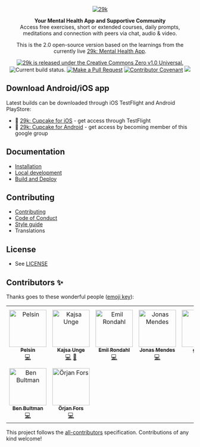 <div align="center">

[![29k](https://user-images.githubusercontent.com/474066/174894987-58605dd7-86b8-4455-9c86-f17346f4e213.png)](https://29k.org)

</div>

<p align="center">
  <strong>Your Mental Health App and Supportive Community</strong></br>
  Access free exercises, short or extended courses, daily prompts, meditations and connection with peers via chat, audio & video.
</p>

<p align="center">
  This is the 2.0 open-source version based on the learnings from the currently live <a href="https://app.29k.org/download">29k: Mental Health App</a>.
</p>

<p align="center">
  <a href="https://github.com/29ki/29k/blob/HEAD/LICENSE">
    <img src="https://img.shields.io/github/license/29ki/29k" alt="29k is released under the Creative Commons Zero v1.0 Universal." />
  </a>
  <img src="https://github.com/29ki/29k/actions/workflows/test.yml/badge.svg" alt="Current build status." />
  <a href="http://makeapullrequest.com"><img src="https://img.shields.io/badge/PRs-welcome-brightgreen.svg" alt="Make a Pull Request"></a>
  <a href="docs/code_of_conduct.md"><img src="https://img.shields.io/badge/Contributor%20Covenant-2.1-4baaaa.svg" alt="Contributor Covenant"></a>
  <!-- ALL-CONTRIBUTORS-BADGE:START - Do not remove or modify this section -->
<a href="#contributors-"><img src="https://img.shields.io/badge/all_contributors-9-orange.svg?style=flat-square" atl="All Contributors" /></a>
<!-- ALL-CONTRIBUTORS-BADGE:END -->
</p>

## Download Android/iOS app

Latest builds can be downloaded through iOS TestFlight and Android PlayStore:

- 🍎 [29k: Cupcake for iOS](https://testflight.apple.com/join/0VdruQ6z) - get access through TestFlight
- 🤖 [29k: Cupcake for Android](https://groups.google.com/u/1/a/29k.org/g/android-beta-test) - get access by becoming member of this google group



## Documentation
* [Installation](/docs/INSTALLATION.md)
* [Local development](/docs/LOCAL_DEVELOPMENT.md)
* [Build and Deploy](/docs/BUILD_AND_DEPLOY.md)

## Contributing
* [Contributing](/docs/CONTRIBUTING.md)
* [Code of Conduct](/docs/CODE_OF_CONDUCT.md)
* [Style guide](/docs/STYLE_GUIDE.md)
* Translations

## License
* See [LICENSE](/LICENSE)

## Contributors ✨

Thanks goes to these wonderful people ([emoji key](https://allcontributors.org/docs/en/emoji-key)):

<!-- ALL-CONTRIBUTORS-LIST:START - Do not remove or modify this section -->
<!-- prettier-ignore-start -->
<!-- markdownlint-disable -->
<table>
  <tbody>
    <tr>
      <td align="center"><a href="https://github.com/Pelsin"><img src="https://avatars.githubusercontent.com/u/5345892?v=4?s=100" width="100px;" alt="Pelsin"/><br /><sub><b>Pelsin</b></sub></a><br /><a href="https://github.com/29ki/29k/commits?author=Pelsin" title="Code">💻</a></td>
      <td align="center"><a href="http://kajsaunge.se"><img src="https://avatars.githubusercontent.com/u/9316860?v=4?s=100" width="100px;" alt="Kajsa Unge"/><br /><sub><b>Kajsa Unge</b></sub></a><br /><a href="https://github.com/29ki/29k/commits?author=kajsaunge" title="Code">💻</a> <a href="#design-kajsaunge" title="Design">🎨</a></td>
      <td align="center"><a href="https://github.com/swemail"><img src="https://avatars.githubusercontent.com/u/1139207?v=4?s=100" width="100px;" alt="Emil Rondahl"/><br /><sub><b>Emil Rondahl</b></sub></a><br /><a href="https://github.com/29ki/29k/commits?author=swemail" title="Code">💻</a></td>
      <td align="center"><a href="https://github.com/Nipher"><img src="https://avatars.githubusercontent.com/u/7523828?v=4?s=100" width="100px;" alt="Jonas Mendes"/><br /><sub><b>Jonas Mendes</b></sub></a><br /><a href="https://github.com/29ki/29k/commits?author=Nipher" title="Code">💻</a></td>
      <td align="center"><a href="https://github.com/gewfy"><img src="https://avatars.githubusercontent.com/u/474066?v=4?s=100" width="100px;" alt="gewfy"/><br /><sub><b>gewfy</b></sub></a><br /><a href="https://github.com/29ki/29k/commits?author=gewfy" title="Code">💻</a></td>
      <td align="center"><a href="http://play.blog2t.net"><img src="https://avatars.githubusercontent.com/u/28712?v=4?s=100" width="100px;" alt="Tomek Augustyn"/><br /><sub><b>Tomek Augustyn</b></sub></a><br /><a href="https://github.com/29ki/29k/commits?author=og2t" title="Code">💻</a></td>
      <td align="center"><a href="https://reimertz.co"><img src="https://avatars.githubusercontent.com/u/625287?v=4?s=100" width="100px;" alt="Piérre Reimertz"/><br /><sub><b>Piérre Reimertz</b></sub></a><br /><a href="https://github.com/29ki/29k/commits?author=reimertz" title="Code">💻</a></td>
    </tr>
    <tr>
      <td align="center"><a href="https://github.com/bbultman"><img src="https://avatars.githubusercontent.com/u/8900487?v=4?s=100" width="100px;" alt="Ben Bultman"/><br /><sub><b>Ben Bultman</b></sub></a><br /><a href="https://github.com/29ki/29k/commits?author=bbultman" title="Code">💻</a></td>
      <td align="center"><a href="https://github.com/op"><img src="https://avatars.githubusercontent.com/u/55245?v=4?s=100" width="100px;" alt="Örjan Fors"/><br /><sub><b>Örjan Fors</b></sub></a><br /><a href="https://github.com/29ki/29k/commits?author=Op" title="Code">💻</a></td>
    </tr>
  </tbody>
  <tfoot>
    
  </tfoot>
</table>

<!-- markdownlint-restore -->
<!-- prettier-ignore-end -->

<!-- ALL-CONTRIBUTORS-LIST:END -->

This project follows the [all-contributors](https://github.com/all-contributors/all-contributors) specification. Contributions of any kind welcome!
